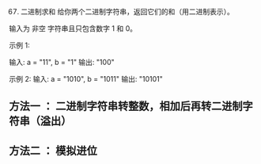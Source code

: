 67. 二进制求和
给你两个二进制字符串，返回它们的和（用二进制表示）。

输入为 非空 字符串且只包含数字 1 和 0。

 

示例 1:

输入: a = "11", b = "1"
输出: "100"

示例 2:
输入: a = "1010", b = "1011"
输出: "10101"

## 方法一 ： 二进制字符串转整数，相加后再转二进制字符串（溢出）

## 方法二 ： 模拟进位